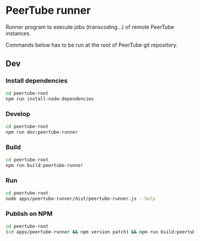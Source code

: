 # PeerTube runner

Runner program to execute jobs (transcoding...) of remote PeerTube instances.

Commands below has to be run at the root of PeerTube git repository.

## Dev

### Install dependencies

```bash
cd peertube-root
npm run install-node-dependencies
```

### Develop

```bash
cd peertube-root
npm run dev:peertube-runner
```

### Build

```bash
cd peertube-root
npm run build:peertube-runner
```

### Run

```bash
cd peertube-root
node apps/peertube-runner/dist/peertube-runner.js --help
```

### Publish on NPM

```bash
cd peertube-root
(cd apps/peertube-runner && npm version patch) && npm run build:peertube-runner && (cd apps/peertube-runner && npm publish --access=public)
```
